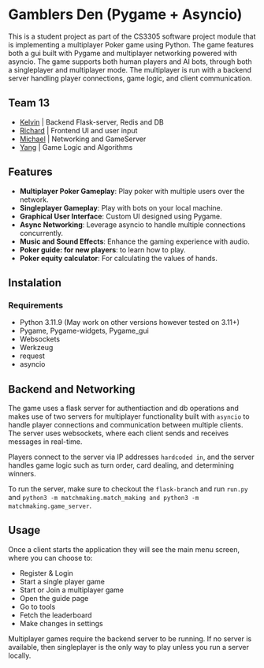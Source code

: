 # Gamblers Den (Pygame + Asyncio)

This is a student project as part of the CS3305 software project module that is implementing a multiplayer
Poker game using Python. The game features both a gui built with Pygame and multiplayer networking powered
with asyncio. The game supports both human players and AI bots, through both a singleplayer and multiplayer
mode. The multiplayer is run with a backend server handling player connections, game logic, and client 
communication.

## Team 13
- [Kelvin](https://github.com/Kelv48) | Backend Flask-server, Redis and DB
- [Richard](https://github.com/Richie2030) | Frontend UI and user input
- [Michael](https://github.com/M-dok) | Networking and GameServer
- [Yang](https://github.com/YaoYang7) | Game Logic and Algorithms

## Features
- **Multiplayer Poker Gameplay**: Play poker with multiple users over the network.
- **Singleplayer Gameplay**: Play with bots on your local machine.
- **Graphical User Interface**: Custom UI designed using Pygame.
- **Async Networking**: Leverage asyncio to handle multiple connections concurrently.
- **Music and Sound Effects**: Enhance the gaming experience with audio.
- **Poker guide: for new players**: to learn how to play.
- **Poker equity calculator**: For calculating the values of hands.

## Instalation

### Requirements 
- Python 3.11.9 (May work on other versions however tested on 3.11+)
- Pygame, Pygame-widgets, Pygame_gui
- Websockets
- Werkzeug
- request
- asyncio

## Backend and Networking

The game uses a flask server for authentiaction and db operations and makes use of two servers for multiplayer functionality
built with `asyncio` to handle player connections and communication between multiple clients. The server uses websockets, where
each client sends and receives messages in real-time.

Players connect to the server via IP addresses `hardcoded in`, and the server handles game logic such as turn order, card dealing,
and determining winners.

To run the server, make sure to checkout the `flask-branch` and run `run.py` and `python3 -m matchmaking.match_making and python3 -m matchmaking.game_server`.

## Usage

Once a client starts the application they will see the main menu screen, where you can choose to:
- Register & Login
- Start a single player game
- Start or Join a multiplayer game
- Open the guide page
- Go to tools
- Fetch the leaderboard
- Make changes in settings

Multiplayer games require the backend server to be running. If no server is available, then singleplayer is the only way to play unless you run a server locally.
